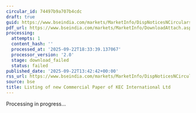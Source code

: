 ```yaml
---
circular_id: 74497b9a707b4cdc
draft: true
guid: https://www.bseindia.com/markets/MarketInfo/DispNoticesNCirculars.aspx?Noticeid={1AD718FF-BFF1-4B72-8A43-6576FE4FDA24}&noticeno=20250922-41&dt=09/22/2025&icount=41&totcount=58&flag=0
pdf_url: https://www.bseindia.com/markets/MarketInfo/DownloadAttach.aspx?id=20250922-41&attachedId=
processing:
  attempts: 1
  content_hash: ''
  processed_at: '2025-09-22T18:33:39.137067'
  processor_version: '2.0'
  stage: download_failed
  status: failed
published_date: '2025-09-22T13:42:42+00:00'
rss_url: https://www.bseindia.com/markets/MarketInfo/DispNoticesNCirculars.aspx?Noticeid={1AD718FF-BFF1-4B72-8A43-6576FE4FDA24}&noticeno=20250922-41&dt=09/22/2025&icount=41&totcount=58&flag=0
source: bse
title: Listing of new Commercial Paper of KEC International Ltd
---
```


Processing in progress...